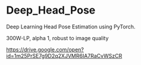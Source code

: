 # Deep_Head_Pose
Deep Learning Head Pose Estimation using PyTorch.

300W-LP, alpha 1, robust to image quality

https://drive.google.com/open?id=1m25PrSE7g9D2q2XJVMR6IA7RaCvWSzCR
